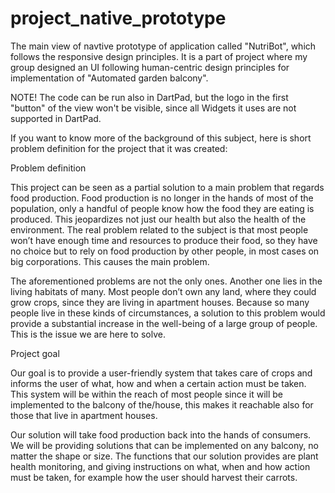 # project_native_prototype
The main view of navtive prototype of application called "NutriBot", which follows the responsive design principles. It is a part of project where my group designed an UI following human-centric design principles for implementation of "Automated garden balcony". 

NOTE! The code can be run also in DartPad, but the logo in the first "button" of the view won't be visible, since all Widgets it uses are not supported in DartPad.


If you want to know more of the background of this subject, here is short problem definition for the project that it was created:

Problem definition 

This project can be seen as a partial solution to a main problem that regards food production. Food production is no longer in the hands of most of the population, only a handful of people know how the food they are eating is produced. This jeopardizes not just our health but also the health of the environment. The real problem related to the subject is that most people won’t have enough time and resources to produce their food, so they have no choice but to rely on food production by other people, in most cases on big corporations. This causes the main problem. 

The aforementioned problems are not the only ones. Another one lies in the living habitats of many. Most people don’t own any land, where they could grow crops, since they are living in apartment houses. Because so many people live in these kinds of circumstances, a solution to this problem would provide a substantial increase in the well-being of a large group of people. This is the issue we are here to solve. 

Project goal 

Our goal is to provide a user-friendly system that takes care of crops and informs the user of what, how and when a certain action must be taken. This system will be within the reach of most people since it will be implemented to the balcony of the/house, this makes it reachable also for those that live in apartment houses. 

Our solution will take food production back into the hands of consumers. We will be providing solutions that can be implemented on any balcony, no matter the shape or size. The functions that our solution provides are plant health monitoring, and giving instructions on what, when and how action must be taken, for example how the user should harvest their carrots. 